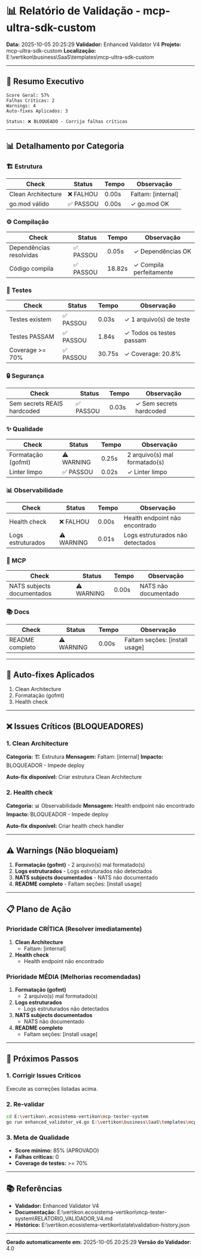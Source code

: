 # 📊 Relatório de Validação - mcp-ultra-sdk-custom

**Data:** 2025-10-05 20:25:29
**Validador:** Enhanced Validator V4
**Projeto:** mcp-ultra-sdk-custom
**Localização:** E:\vertikon\business\SaaS\templates\mcp-ultra-sdk-custom

---

## 🎯 Resumo Executivo

```
Score Geral: 57%
Falhas Críticas: 2
Warnings: 4
Auto-fixes Aplicados: 3

Status: ❌ BLOQUEADO - Corrija falhas críticas
```

---

## 📊 Detalhamento por Categoria

### 🏗️  Estrutura

| Check | Status | Tempo | Observação |
|-------|--------|-------|------------|
| Clean Architecture | ❌ FALHOU | 0.00s | Faltam: [internal] |
| go.mod válido | ✅ PASSOU | 0.00s | ✓ go.mod OK |
### ⚙️  Compilação

| Check | Status | Tempo | Observação |
|-------|--------|-------|------------|
| Dependências resolvidas | ✅ PASSOU | 0.05s | ✓ Dependências OK |
| Código compila | ✅ PASSOU | 18.82s | ✓ Compila perfeitamente |
### 🧪 Testes

| Check | Status | Tempo | Observação |
|-------|--------|-------|------------|
| Testes existem | ✅ PASSOU | 0.03s | ✓ 1 arquivo(s) de teste |
| Testes PASSAM | ✅ PASSOU | 1.84s | ✓ Todos os testes passam |
| Coverage >= 70% | ✅ PASSOU | 30.75s | ✓ Coverage: 20.8% |
### 🔒 Segurança

| Check | Status | Tempo | Observação |
|-------|--------|-------|------------|
| Sem secrets REAIS hardcoded | ✅ PASSOU | 0.03s | ✓ Sem secrets hardcoded |
### ✨ Qualidade

| Check | Status | Tempo | Observação |
|-------|--------|-------|------------|
| Formatação (gofmt) | ⚠️ WARNING | 0.25s | 2 arquivo(s) mal formatado(s) |
| Linter limpo | ✅ PASSOU | 0.02s | ✓ Linter limpo |
### 📊 Observabilidade

| Check | Status | Tempo | Observação |
|-------|--------|-------|------------|
| Health check | ❌ FALHOU | 0.00s | Health endpoint não encontrado |
| Logs estruturados | ⚠️ WARNING | 0.01s | Logs estruturados não detectados |
### 🔌 MCP

| Check | Status | Tempo | Observação |
|-------|--------|-------|------------|
| NATS subjects documentados | ⚠️ WARNING | 0.00s | NATS não documentado |
### 📚 Docs

| Check | Status | Tempo | Observação |
|-------|--------|-------|------------|
| README completo | ⚠️ WARNING | 0.00s | Faltam seções: [install usage] |

---

## 🔧 Auto-fixes Aplicados

1. Clean Architecture
2. Formatação (gofmt)
3. Health check

---

## ❌ Issues Críticos (BLOQUEADORES)

### 1. Clean Architecture

**Categoria:** 🏗️  Estrutura
**Mensagem:** Faltam: [internal]
**Impacto:** BLOQUEADOR - Impede deploy

**Auto-fix disponível:** Criar estrutura Clean Architecture

### 2. Health check

**Categoria:** 📊 Observabilidade
**Mensagem:** Health endpoint não encontrado
**Impacto:** BLOQUEADOR - Impede deploy

**Auto-fix disponível:** Criar health check handler

---

## ⚠️  Warnings (Não bloqueiam)

1. **Formatação (gofmt)** - 2 arquivo(s) mal formatado(s)
2. **Logs estruturados** - Logs estruturados não detectados
3. **NATS subjects documentados** - NATS não documentado
4. **README completo** - Faltam seções: [install usage]

---

## 📋 Plano de Ação

### Prioridade CRÍTICA (Resolver imediatamente)

1. **Clean Architecture**
   - Faltam: [internal]
2. **Health check**
   - Health endpoint não encontrado

### Prioridade MÉDIA (Melhorias recomendadas)

1. **Formatação (gofmt)**
   - 2 arquivo(s) mal formatado(s)
2. **Logs estruturados**
   - Logs estruturados não detectados
3. **NATS subjects documentados**
   - NATS não documentado
4. **README completo**
   - Faltam seções: [install usage]

---

## 🚀 Próximos Passos

### 1. Corrigir Issues Críticos
Execute as correções listadas acima.

### 2. Re-validar
```bash
cd E:\vertikon\.ecosistema-vertikon\mcp-tester-system
go run enhanced_validator_v4.go E:\vertikon\business\SaaS\templates\mcp-ultra-sdk-custom
```

### 3. Meta de Qualidade
- **Score mínimo:** 85% (APROVADO)
- **Falhas críticas:** 0
- **Coverage de testes:** >= 70%

---

## 📚 Referências

- **Validador:** Enhanced Validator V4
- **Documentação:** E:\vertikon\.ecosistema-vertikon\mcp-tester-system\RELATORIO_VALIDADOR_V4.md
- **Histórico:** E:\vertikon\.ecosistema-vertikon\state\validation-history.json

---

**Gerado automaticamente em:** 2025-10-05 20:25:29
**Versão do Validador:** 4.0
